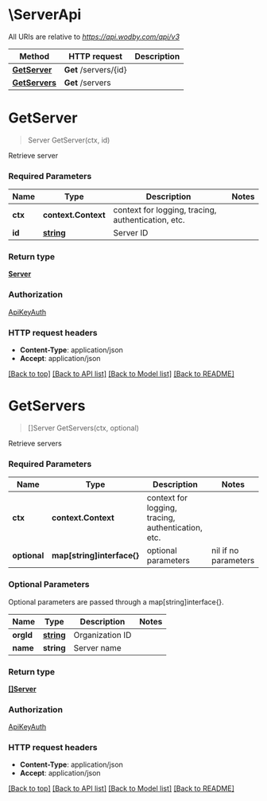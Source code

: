 # \ServerApi

All URIs are relative to *https://api.wodby.com/api/v3*

Method | HTTP request | Description
------------- | ------------- | -------------
[**GetServer**](ServerApi.md#GetServer) | **Get** /servers/{id} | 
[**GetServers**](ServerApi.md#GetServers) | **Get** /servers | 


# **GetServer**
> Server GetServer(ctx, id)


Retrieve server

### Required Parameters

Name | Type | Description  | Notes
------------- | ------------- | ------------- | -------------
 **ctx** | **context.Context** | context for logging, tracing, authentication, etc.
  **id** | [**string**](.md)| Server ID | 

### Return type

[**Server**](Server.md)

### Authorization

[ApiKeyAuth](../README.md#ApiKeyAuth)

### HTTP request headers

 - **Content-Type**: application/json
 - **Accept**: application/json

[[Back to top]](#) [[Back to API list]](../README.md#documentation-for-api-endpoints) [[Back to Model list]](../README.md#documentation-for-models) [[Back to README]](../README.md)

# **GetServers**
> []Server GetServers(ctx, optional)


Retrieve servers

### Required Parameters

Name | Type | Description  | Notes
------------- | ------------- | ------------- | -------------
 **ctx** | **context.Context** | context for logging, tracing, authentication, etc.
 **optional** | **map[string]interface{}** | optional parameters | nil if no parameters

### Optional Parameters
Optional parameters are passed through a map[string]interface{}.

Name | Type | Description  | Notes
------------- | ------------- | ------------- | -------------
 **orgId** | [**string**](.md)| Organization ID | 
 **name** | **string**| Server name | 

### Return type

[**[]Server**](Server.md)

### Authorization

[ApiKeyAuth](../README.md#ApiKeyAuth)

### HTTP request headers

 - **Content-Type**: application/json
 - **Accept**: application/json

[[Back to top]](#) [[Back to API list]](../README.md#documentation-for-api-endpoints) [[Back to Model list]](../README.md#documentation-for-models) [[Back to README]](../README.md)

